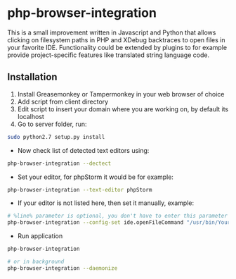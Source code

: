 # php-browser-integration

This is a small improvement written in Javascript and Python that allows clicking on filesystem paths in PHP and XDebug backtraces to open files in your favorite IDE.
Functionality could be extended by plugins to for example provide project-specific features like translated string language code.

## Installation

1. Install Greasemonkey or Tampermonkey in your web browser of choice
2. Add script from client directory
3. Edit script to insert your domain where you are working on, by default its localhost
4. Go to server folder, run:
```bash
sudo python2.7 setup.py install
```

- Now check list of detected text editors using: 
```bash
php-browser-integration --dectect
```

- Set your editor, for phpStorm it would be for example:
```bash
php-browser-integration --text-editor phpStorm
```

- If your editor is not listed here, then set it manually, example:
```bash
# %line% parameter is optional, you don't have to enter this parameter
php-browser-integration --config-set ide.openFileCommand "/usr/bin/YourTextEditor %path% %line%"
```

- Run application
```bash
php-browser-integration

# or in background
php-browser-integration --daemonize
```

